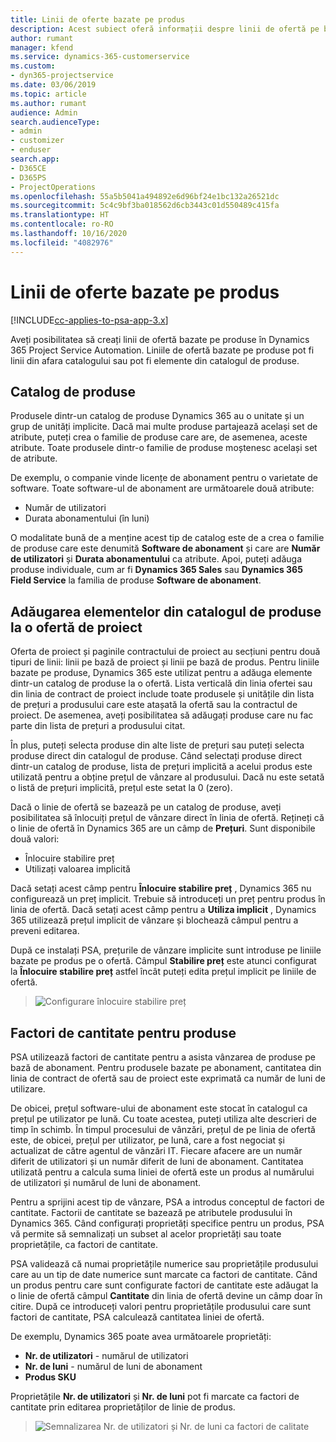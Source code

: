 ```yaml
---
title: Linii de oferte bazate pe produs
description: Acest subiect oferă informații despre linii de ofertă pe bază de produs.
author: rumant
manager: kfend
ms.service: dynamics-365-customerservice
ms.custom:
- dyn365-projectservice
ms.date: 03/06/2019
ms.topic: article
ms.author: rumant
audience: Admin
search.audienceType:
- admin
- customizer
- enduser
search.app:
- D365CE
- D365PS
- ProjectOperations
ms.openlocfilehash: 55a5b5041a494892e6d96bf24e1bc132a26521dc
ms.sourcegitcommit: 5c4c9bf3ba018562d6cb3443c01d550489c415fa
ms.translationtype: HT
ms.contentlocale: ro-RO
ms.lasthandoff: 10/16/2020
ms.locfileid: "4082976"
---
```

# <a name="product-based-quote-lines"></a>Linii de oferte bazate pe produs

[!INCLUDE[cc-applies-to-psa-app-3.x](../includes/cc-applies-to-psa-app-3x.md)]


Aveți posibilitatea să creați linii de ofertă bazate pe produse în Dynamics 365 Project Service Automation. Liniile de ofertă bazate pe produse pot fi linii din afara catalogului sau pot fi elemente din catalogul de produse.

## <a name="product-catalog"></a>Catalog de produse

Produsele dintr-un catalog de produse Dynamics 365 au o unitate și un grup de unități implicite. Dacă mai multe produse partajează același set de atribute, puteți crea o familie de produse care are, de asemenea, aceste atribute. Toate produsele dintr-o familie de produse moștenesc același set de atribute.

De exemplu, o companie vinde licențe de abonament pentru o varietate de software. Toate software-ul de abonament are următoarele două atribute:

- Număr de utilizatori 
- Durata abonamentului (în luni)

O modalitate bună de a menține acest tip de catalog este de a crea o familie de produse care este denumită **Software de abonament** și care are **Număr de utilizatori** și **Durata abonamentului** ca atribute. Apoi, puteți adăuga produse individuale, cum ar fi **Dynamics 365 Sales** sau **Dynamics 365 Field Service** la familia de produse **Software de abonament**.

## <a name="adding-product-catalog-items-to-a-project-quote"></a>Adăugarea elementelor din catalogul de produse la o ofertă de proiect

Oferta de proiect și paginile contractului de proiect au secțiuni pentru două tipuri de linii: linii pe bază de proiect și linii pe bază de produs. Pentru liniile bazate pe produse, Dynamics 365 este utilizat pentru a adăuga elemente dintr-un catalog de produse la o ofertă. Lista verticală din linia ofertei sau din linia de contract de proiect include toate produsele și unitățile din lista de prețuri a produsului care este atașată la ofertă sau la contractul de proiect. De asemenea, aveți posibilitatea să adăugați produse care nu fac parte din lista de prețuri a produsului citat.

În plus, puteți selecta produse din alte liste de prețuri sau puteți selecta produse direct din catalogul de produse. Când selectați produse direct dintr-un catalog de produse, lista de prețuri implicită a acelui produs este utilizată pentru a obține prețul de vânzare al produsului. Dacă nu este setată o listă de prețuri implicită, prețul este setat la 0 (zero).

Dacă o linie de ofertă se bazează pe un catalog de produse, aveți posibilitatea să înlocuiți prețul de vânzare direct în linia de ofertă. Rețineți că o linie de ofertă în Dynamics 365 are un câmp de **Prețuri**. Sunt disponibile două valori:

- Înlocuire stabilire preț  
- Utilizați valoarea implicită

Dacă setați acest câmp pentru **Înlocuire stabilire preț** , Dynamics 365 nu configurează un preț implicit. Trebuie să introduceți un preț pentru produs în linia de ofertă. Dacă setați acest câmp pentru a **Utiliza implicit** , Dynamics 365 utilizează prețul implicit de vânzare și blochează câmpul pentru a preveni editarea.

După ce instalați PSA, prețurile de vânzare implicite sunt introduse pe liniile bazate pe produs pe o ofertă. Câmpul **Stabilire preț** este atunci configurat la **Înlocuire stabilire preț** astfel încât puteți edita prețul implicit pe liniile de ofertă.

> ![Configurare înlocuire stabilire preț](media/basic-guide-10.png)
 
## <a name="quantity-factors-for-products"></a>Factori de cantitate pentru produse

PSA utilizează factori de cantitate pentru a asista vânzarea de produse pe bază de abonament. Pentru produsele bazate pe abonament, cantitatea din linia de contract de ofertă sau de proiect este exprimată ca număr de luni de utilizare.

De obicei, prețul software-ului de abonament este stocat în catalogul ca prețul pe utilizator pe lună. Cu toate acestea, puteți utiliza alte descrieri de timp în schimb. În timpul procesului de vânzări, prețul de pe linia de ofertă este, de obicei, prețul per utilizator, pe lună, care a fost negociat și actualizat de către agentul de vânzări IT. Fiecare afacere are un număr diferit de utilizatori și un număr diferit de luni de abonament. Cantitatea utilizată pentru a calcula suma liniei de ofertă este un produs al numărului de utilizatori și numărul de luni de abonament.

Pentru a sprijini acest tip de vânzare, PSA a introdus conceptul de factori de cantitate. Factorii de cantitate se bazează pe atributele produsului în Dynamics 365. Când configurați proprietăți specifice pentru un produs, PSA vă permite să semnalizați un subset al acelor proprietăți sau toate proprietățile, ca factori de cantitate.

PSA validează că numai proprietățile numerice sau proprietățile produsului care au un tip de date numerice sunt marcate ca factori de cantitate. Când un produs pentru care sunt configurate factori de cantitate este adăugat la o linie de ofertă câmpul **Cantitate** din linia de ofertă devine un câmp doar în citire. După ce introduceți valori pentru proprietățile produsului care sunt factori de cantitate, PSA calculează cantitatea liniei de ofertă.

De exemplu, Dynamics 365 poate avea următoarele proprietăți: 

- **Nr. de utilizatori** - numărul de utilizatori 
- **Nr. de luni** - numărul de luni de abonament
- **Produs SKU** 

Proprietățile **Nr. de utilizatori** și **Nr. de luni** pot fi marcate ca factori de cantitate prin editarea proprietăților de linie de produs. 

> ![Semnalizarea Nr. de utilizatori și Nr. de luni ca factori de calitate](media/basic-guide-11.png)
 

